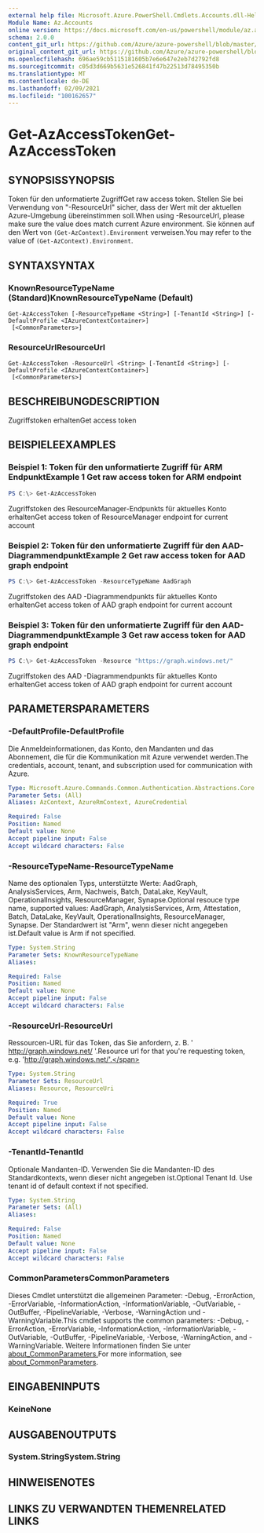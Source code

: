 ```yaml
---
external help file: Microsoft.Azure.PowerShell.Cmdlets.Accounts.dll-Help.xml
Module Name: Az.Accounts
online version: https://docs.microsoft.com/en-us/powershell/module/az.accounts/get-azaccesstoken
schema: 2.0.0
content_git_url: https://github.com/Azure/azure-powershell/blob/master/src/Accounts/Accounts/help/Get-AzAccessToken.md
original_content_git_url: https://github.com/Azure/azure-powershell/blob/master/src/Accounts/Accounts/help/Get-AzAccessToken.md
ms.openlocfilehash: 696ae59cb5115181605b7e6e647e2eb7d2792fd8
ms.sourcegitcommit: c05d3d669b5631e526841f47b22513d78495350b
ms.translationtype: MT
ms.contentlocale: de-DE
ms.lasthandoff: 02/09/2021
ms.locfileid: "100162657"
---
```

# <span data-ttu-id="98e50-101">Get-AzAccessToken</span><span class="sxs-lookup"><span data-stu-id="98e50-101">Get-AzAccessToken</span></span>

## <span data-ttu-id="98e50-102">SYNOPSIS</span><span class="sxs-lookup"><span data-stu-id="98e50-102">SYNOPSIS</span></span>
<span data-ttu-id="98e50-103">Token für den unformatierte Zugriff</span><span class="sxs-lookup"><span data-stu-id="98e50-103">Get raw access token.</span></span> <span data-ttu-id="98e50-104">Stellen Sie bei Verwendung von "-ResourceUrl" sicher, dass der Wert mit der aktuellen Azure-Umgebung übereinstimmen soll.</span><span class="sxs-lookup"><span data-stu-id="98e50-104">When using -ResourceUrl, please make sure the value does match current Azure environment.</span></span> <span data-ttu-id="98e50-105">Sie können auf den Wert von `(Get-AzContext).Environment` verweisen.</span><span class="sxs-lookup"><span data-stu-id="98e50-105">You may refer to the value of `(Get-AzContext).Environment`.</span></span>

## <span data-ttu-id="98e50-106">SYNTAX</span><span class="sxs-lookup"><span data-stu-id="98e50-106">SYNTAX</span></span>

### <span data-ttu-id="98e50-107">KnownResourceTypeName (Standard)</span><span class="sxs-lookup"><span data-stu-id="98e50-107">KnownResourceTypeName (Default)</span></span>
```
Get-AzAccessToken [-ResourceTypeName <String>] [-TenantId <String>] [-DefaultProfile <IAzureContextContainer>]
 [<CommonParameters>]
```

### <span data-ttu-id="98e50-108">ResourceUrl</span><span class="sxs-lookup"><span data-stu-id="98e50-108">ResourceUrl</span></span>
```
Get-AzAccessToken -ResourceUrl <String> [-TenantId <String>] [-DefaultProfile <IAzureContextContainer>]
 [<CommonParameters>]
```

## <span data-ttu-id="98e50-109">BESCHREIBUNG</span><span class="sxs-lookup"><span data-stu-id="98e50-109">DESCRIPTION</span></span>
<span data-ttu-id="98e50-110">Zugriffstoken erhalten</span><span class="sxs-lookup"><span data-stu-id="98e50-110">Get access token</span></span>

## <span data-ttu-id="98e50-111">BEISPIELE</span><span class="sxs-lookup"><span data-stu-id="98e50-111">EXAMPLES</span></span>

### <span data-ttu-id="98e50-112">Beispiel 1: Token für den unformatierte Zugriff für ARM Endpunkt</span><span class="sxs-lookup"><span data-stu-id="98e50-112">Example 1 Get raw access token for ARM endpoint</span></span>
```powershell
PS C:\> Get-AzAccessToken
```

<span data-ttu-id="98e50-113">Zugriffstoken des ResourceManager-Endpunkts für aktuelles Konto erhalten</span><span class="sxs-lookup"><span data-stu-id="98e50-113">Get access token of ResourceManager endpoint for current account</span></span>

### <span data-ttu-id="98e50-114">Beispiel 2: Token für den unformatierte Zugriff für den AAD-Diagrammendpunkt</span><span class="sxs-lookup"><span data-stu-id="98e50-114">Example 2 Get raw access token for AAD graph endpoint</span></span>
```powershell
PS C:\> Get-AzAccessToken -ResourceTypeName AadGraph
```

<span data-ttu-id="98e50-115">Zugriffstoken des AAD -Diagrammendpunkts für aktuelles Konto erhalten</span><span class="sxs-lookup"><span data-stu-id="98e50-115">Get access token of AAD graph endpoint for current account</span></span>

### <span data-ttu-id="98e50-116">Beispiel 3: Token für den unformatierte Zugriff für den AAD-Diagrammendpunkt</span><span class="sxs-lookup"><span data-stu-id="98e50-116">Example 3 Get raw access token for AAD graph endpoint</span></span>
```powershell
PS C:\> Get-AzAccessToken -Resource "https://graph.windows.net/"
```

<span data-ttu-id="98e50-117">Zugriffstoken des AAD -Diagrammendpunkts für aktuelles Konto erhalten</span><span class="sxs-lookup"><span data-stu-id="98e50-117">Get access token of AAD graph endpoint for current account</span></span>

## <span data-ttu-id="98e50-118">PARAMETERS</span><span class="sxs-lookup"><span data-stu-id="98e50-118">PARAMETERS</span></span>

### <span data-ttu-id="98e50-119">-DefaultProfile</span><span class="sxs-lookup"><span data-stu-id="98e50-119">-DefaultProfile</span></span>
<span data-ttu-id="98e50-120">Die Anmeldeinformationen, das Konto, den Mandanten und das Abonnement, die für die Kommunikation mit Azure verwendet werden.</span><span class="sxs-lookup"><span data-stu-id="98e50-120">The credentials, account, tenant, and subscription used for communication with Azure.</span></span>

```yaml
Type: Microsoft.Azure.Commands.Common.Authentication.Abstractions.Core.IAzureContextContainer
Parameter Sets: (All)
Aliases: AzContext, AzureRmContext, AzureCredential

Required: False
Position: Named
Default value: None
Accept pipeline input: False
Accept wildcard characters: False
```

### <span data-ttu-id="98e50-121">-ResourceTypeName</span><span class="sxs-lookup"><span data-stu-id="98e50-121">-ResourceTypeName</span></span>
<span data-ttu-id="98e50-122">Name des optionalen Typs, unterstützte Werte: AadGraph, AnalysisServices, Arm, Nachweis, Batch, DataLake, KeyVault, OperationalInsights, ResourceManager, Synapse.</span><span class="sxs-lookup"><span data-stu-id="98e50-122">Optional resouce type name, supported values: AadGraph, AnalysisServices, Arm, Attestation, Batch, DataLake, KeyVault, OperationalInsights, ResourceManager, Synapse.</span></span> <span data-ttu-id="98e50-123">Der Standardwert ist "Arm", wenn dieser nicht angegeben ist.</span><span class="sxs-lookup"><span data-stu-id="98e50-123">Default value is Arm if not specified.</span></span>

```yaml
Type: System.String
Parameter Sets: KnownResourceTypeName
Aliases:

Required: False
Position: Named
Default value: None
Accept pipeline input: False
Accept wildcard characters: False
```

### <span data-ttu-id="98e50-124">-ResourceUrl</span><span class="sxs-lookup"><span data-stu-id="98e50-124">-ResourceUrl</span></span>
<span data-ttu-id="98e50-125">Ressourcen-URL für das Token, das Sie anfordern, z. B. ' http://graph.windows.net/ '.</span><span class="sxs-lookup"><span data-stu-id="98e50-125">Resource url for that you're requesting token, e.g. 'http://graph.windows.net/'.</span></span>

```yaml
Type: System.String
Parameter Sets: ResourceUrl
Aliases: Resource, ResourceUri

Required: True
Position: Named
Default value: None
Accept pipeline input: False
Accept wildcard characters: False
```

### <span data-ttu-id="98e50-126">-TenantId</span><span class="sxs-lookup"><span data-stu-id="98e50-126">-TenantId</span></span>
<span data-ttu-id="98e50-127">Optionale Mandanten-ID. Verwenden Sie die Mandanten-ID des Standardkontexts, wenn dieser nicht angegeben ist.</span><span class="sxs-lookup"><span data-stu-id="98e50-127">Optional Tenant Id. Use tenant id of default context if not specified.</span></span>

```yaml
Type: System.String
Parameter Sets: (All)
Aliases:

Required: False
Position: Named
Default value: None
Accept pipeline input: False
Accept wildcard characters: False
```

### <span data-ttu-id="98e50-128">CommonParameters</span><span class="sxs-lookup"><span data-stu-id="98e50-128">CommonParameters</span></span>
<span data-ttu-id="98e50-129">Dieses Cmdlet unterstützt die allgemeinen Parameter: -Debug, -ErrorAction, -ErrorVariable, -InformationAction, -InformationVariable, -OutVariable, -OutBuffer, -PipelineVariable, -Verbose, -WarningAction und -WarningVariable.</span><span class="sxs-lookup"><span data-stu-id="98e50-129">This cmdlet supports the common parameters: -Debug, -ErrorAction, -ErrorVariable, -InformationAction, -InformationVariable, -OutVariable, -OutBuffer, -PipelineVariable, -Verbose, -WarningAction, and -WarningVariable.</span></span> <span data-ttu-id="98e50-130">Weitere Informationen finden Sie unter [about_CommonParameters.](http://go.microsoft.com/fwlink/?LinkID=113216)</span><span class="sxs-lookup"><span data-stu-id="98e50-130">For more information, see [about_CommonParameters](http://go.microsoft.com/fwlink/?LinkID=113216).</span></span>

## <span data-ttu-id="98e50-131">EINGABEN</span><span class="sxs-lookup"><span data-stu-id="98e50-131">INPUTS</span></span>

### <span data-ttu-id="98e50-132">Keine</span><span class="sxs-lookup"><span data-stu-id="98e50-132">None</span></span>

## <span data-ttu-id="98e50-133">AUSGABEN</span><span class="sxs-lookup"><span data-stu-id="98e50-133">OUTPUTS</span></span>

### <span data-ttu-id="98e50-134">System.String</span><span class="sxs-lookup"><span data-stu-id="98e50-134">System.String</span></span>

## <span data-ttu-id="98e50-135">HINWEISE</span><span class="sxs-lookup"><span data-stu-id="98e50-135">NOTES</span></span>

## <span data-ttu-id="98e50-136">LINKS ZU VERWANDTEN THEMEN</span><span class="sxs-lookup"><span data-stu-id="98e50-136">RELATED LINKS</span></span>
